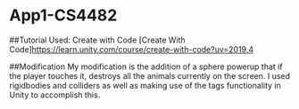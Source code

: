 # App1-CS4482
##Tutorial Used: Create with Code
[Create With Code]https://learn.unity.com/course/create-with-code?uv=2019.4

##Modification
My modification is the addition of a sphere powerup that if the player touches it, destroys all the animals currently on the screen. I used rigidbodies and colliders as well as making use of the tags functionality in Unity to accomplish this. 
